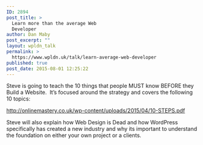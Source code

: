 ```yaml
---
ID: 2894
post_title: >
  Learn more than the average Web
  Developer
author: Dan Maby
post_excerpt: ""
layout: wpldn_talk
permalink: >
  https://www.wpldn.uk/talk/learn-average-web-developer
published: true
post_date: 2015-08-01 12:25:22
---
```

Steve is going to teach the 10 things that people MUST know BEFORE they Build a Website.  It’s focused around the strategy and covers the following 10 topics:

<a class="linkified" href="http://onlinemastery.co.uk/wp-content/uploads/2015/04/10-STEPS.pdf">http://onlinemastery.co.uk/wp-content/uploads/2015/04/10-STEPS.pdf</a>

Steve will also explain how Web Design is Dead and how WordPress specifically has created a new industry and why its important to understand the foundation on either your own project or a clients.